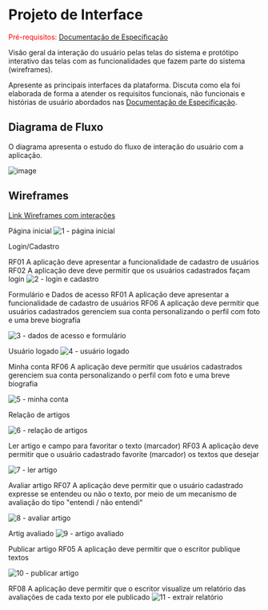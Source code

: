 
# Projeto de Interface

<span style="color:red">Pré-requisitos: <a href="2-Especificação do Projeto.md"> Documentação de Especificação</a></span>

Visão geral da interação do usuário pelas telas do sistema e protótipo interativo das telas com as funcionalidades que fazem parte do sistema (wireframes).

 Apresente as principais interfaces da plataforma. Discuta como ela foi elaborada de forma a atender os requisitos funcionais, não funcionais e histórias de usuário abordados nas <a href="2-Especificação do Projeto.md"> Documentação de Especificação</a>.

## Diagrama de Fluxo

O diagrama apresenta o estudo do fluxo de interação do usuário com a aplicação.

![image](https://github.com/ICEI-PUC-Minas-PMV-ADS/Letra-Independente/assets/111437215/ceba100c-0eee-4220-a08c-5f9d91d0e89b)


## Wireframes

[Link Wireframes com interações](https://www.figma.com/proto/utb1UTIa8wq7tsur8velZx/Untitled?node-id=1-2&scaling=scale-down&page-id=0%3A1&starting-point-node-id=1%3A2)

Página inicial  ![1 - página inicial](https://user-images.githubusercontent.com/114936348/230785621-ff43538d-6071-44bb-bc91-9dc2305dc0d4.jpg)
  
Login/Cadastro  

RF01 	A aplicação deve apresentar a funcionalidade de cadastro de usuários 
RF02 	A aplicação deve deve permitir que os usuários cadastrados façam login
![2 - login e cadastro](https://user-images.githubusercontent.com/114936348/230785647-650875b4-7690-4d4f-82e6-4a06f49e74fc.jpg)
  
Formulário e Dados de acesso
RF01 A aplicação deve apresentar a funcionalidade de cadastro de usuários
RF06 	A aplicação deve permitir que usuários cadastrados gerenciem sua conta personalizando o perfil com foto e uma breve biografia

![3 - dados de acesso e formulário](https://user-images.githubusercontent.com/114936348/230785648-daac1aea-9cc6-45e4-ad1d-8af47290375c.jpg)
  
Usuário logado  ![4 - usuário logado](https://user-images.githubusercontent.com/114936348/230785966-e2ba255e-902c-46c1-820a-6317053d1c9d.jpg)
  
Minha conta  	RF06 	A aplicação deve permitir que usuários cadastrados gerenciem sua conta personalizando o perfil com foto e uma breve biografia

![5 - minha conta](https://user-images.githubusercontent.com/114936348/230785650-18f06d54-174d-4655-afaf-a7decb3e7541.jpg)
  
Relação de artigos 

![6 - relação de artigos](https://user-images.githubusercontent.com/114936348/230785651-3fb2e2bb-71e1-4e9f-9e8f-f386916fdb08.jpg)
  
Ler artigo e campo para favoritar o texto (marcador)
RF03 	A aplicação deve permitir que o usuário cadastrado favorite (marcador) os textos que desejar

![7 - ler artigo](https://user-images.githubusercontent.com/114936348/230785652-c3b255b1-a2ba-44a0-a9bd-dbe5b07a278f.jpg)
  
Avaliar artigo RF07 	A aplicação deve permitir que o usuário cadastrado expresse se entendeu ou não o texto, por meio de um mecanismo de avaliação do tipo "entendi / não entendi"

![8 - avaliar artigo](https://user-images.githubusercontent.com/114936348/230785654-a14fdf66-8f76-4ca8-9889-9e80dd7dca37.jpg)
  
Artig avaliado  ![9 - artigo avaliado](https://user-images.githubusercontent.com/114936348/230785655-e3db5601-c8e2-4c74-8c90-3f860483f760.jpg)
  
Publicar artigo  RF05 	A aplicação deve permitir que o escritor publique textos

![10 - publicar artigo](https://user-images.githubusercontent.com/114936348/230785656-3433990d-145f-4fa0-8bb8-1a5dcdad373b.jpg)
  
RF08 	A aplicação deve permitir que o escritor visualize um relatório das avaliações de cada texto por ele publicado
![11 - extrair relatório](https://user-images.githubusercontent.com/114936348/230785658-28450bcc-46fc-489f-981e-d9aa3c319111.jpg)


